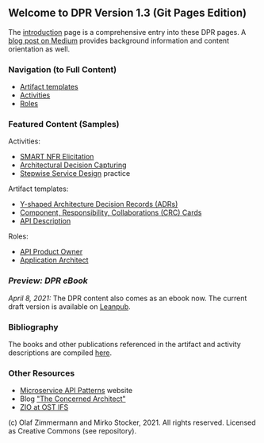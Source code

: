 ## Welcome to DPR Version 1.3 (Git Pages Edition) 

The [introduction](./introduction.md) page is a comprehensive entry into these DPR pages. A [blog post on Medium](https://medium.com/olzzio/design-practice-repository-dpr-ed5e9d0e91cd) provides background information and content orientation as well.

### Navigation (to Full Content)

* [Artifact templates](./artifact-templates/index.md) 
* [Activities](./activities/index.md)
* [Roles](./roles/index.md)

### Featured Content (Samples)

Activities:

* [SMART NFR Elicitation](activities/DPR-SMART-NFR-Elicitation.md)
* [Architectural Decision Capturing](activities/DPR-ArchitecturalDecisionCapturing.md)
* [Stepwise Service Design](activities/SDPR-StepwiseServiceDesign.md) practice

Artifact templates:

* [Y-shaped Architecture Decision Records (ADRs)](artifact-templates/DPR-ArchitecturalDecisionRecordYForm.md)
* [Component, Responsibility, Collaborations (CRC) Cards](artifact-templates/DPR-CRCCard.md)
* [API Description](artifact-templates/SDPR-APIDescription.md)

Roles:

* [API Product Owner](roles/SDPR-APIProductOwner.md)
* [Application Architect](roles/DPR-ApplicationArchitectRole.md)


### *Preview: DPR eBook*

*April 8, 2021:* The DPR content also comes as an ebook now. The current draft version is available on [Leanpub](https://leanpub.com/dpr). <!-- TODO feature bundle too https://leanpub.com/b/software-architecture-dpr -->

<!--
<iframe width='160' height='400' src='https://leanpub.com/dpr/embed' frameborder='0' allowtransparency='true'></iframe>
-->

### Bibliography 

The books and other publications referenced in the artifact and activity descriptions are compiled [here](background-information/literature.md).

### Other Resources

* [Microservice API Patterns](https://microservice-api-patterns.org/) website 
* Blog ["The Concerned Architect"](https://ozimmer.ch/blog/)
* [ZIO at OST IFS](https://ifs.hsr.ch/Olaf-Zimmermann.11623.0.html?&L=4)

(c) Olaf Zimmermann and Mirko Stocker, 2021. All rights reserved. Licensed as Creative Commons (see repository). 
